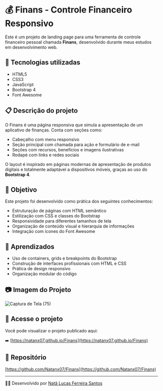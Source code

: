 # 💰 Finans - Controle Financeiro Responsivo

Este é um projeto de landing page para uma ferramenta de controle financeiro pessoal chamada **Finans**, desenvolvido durante meus estudos em desenvolvimento web.

## 🔧 Tecnologias utilizadas

- HTML5
- CSS3
- JavaScript
- Bootstrap 4
- Font Awesome

## 📋 Descrição do projeto

O Finans é uma página responsiva que simula a apresentação de um aplicativo de finanças. Conta com seções como:

- Cabeçalho com menu responsivo
- Seção principal com chamada para ação e formulário de e-mail
- Seções com recursos, benefícios e imagens ilustrativas
- Rodapé com links e redes sociais

O layout é inspirado em páginas modernas de apresentação de produtos digitais e totalmente adaptável a dispositivos móveis, graças ao uso do **Bootstrap 4**.

## 🎯 Objetivo

Este projeto foi desenvolvido como prática dos seguintes conhecimentos:

- Estruturação de páginas com HTML semântico
- Estilização com CSS e classes do Bootstrap
- Responsividade para diferentes tamanhos de tela
- Organização de conteúdo visual e hierarquia de informações
- Integração com ícones do Font Awesome

## 🧠 Aprendizados

- Uso de containers, grids e breakpoints do Bootstrap
- Construção de interfaces profissionais com HTML e CSS
- Prática de design responsivo
- Organização modular do código

## 📷 Imagem do Projeto

![Captura de Tela (75)](https://github.com/user-attachments/assets/26a3c2d6-070e-4cbd-a47c-c265a18fca7a)



## 🔗 Acesse o projeto

Você pode visualizar o projeto publicado aqui:

➡️ [https://natanx07.github.io/Finans](https://natanx07.github.io/Finans)

## 📂 Repositório

[https://github.com/Natanx07/Finans](https://github.com/Natanx07/Finans)

---

🧑‍💻 Desenvolvido por [Natã Lucas Ferreira Santos](https://github.com/Natanx07)


